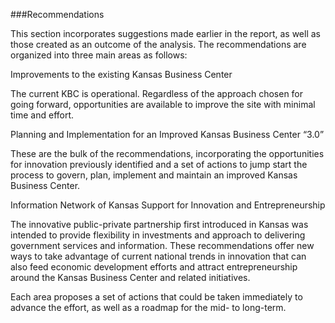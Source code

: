###Recommendations

This section incorporates suggestions made earlier in the report, as well as those created as an outcome of the analysis.  The recommendations are organized into three main areas as follows:

Improvements to the existing Kansas Business Center

The current KBC is operational. Regardless of the approach chosen for going forward, opportunities are available to improve the site with minimal time and effort.

Planning and Implementation for an Improved Kansas Business Center “3.0”

These are the bulk of the recommendations, incorporating the opportunities for innovation previously identified and a set of actions to jump start the process to govern, plan, implement and maintain an improved Kansas Business Center.

Information Network of Kansas Support for Innovation and Entrepreneurship

The innovative public-private partnership first introduced in Kansas was intended to provide flexibility in investments and approach to delivering government services and information.  These recommendations offer new ways to take advantage of current national trends in innovation that can also feed economic development efforts and attract entrepreneurship around the Kansas Business Center and related initiatives.

Each area proposes a set of actions that could be taken immediately to advance the effort, as well as a roadmap for the mid- to long-term. 
